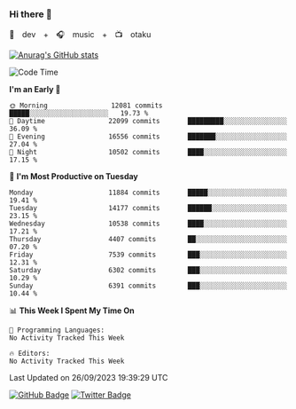 ### Hi there 👋

🚀　dev　+　🎧　music　+　📺　otaku


[![Anurag's GitHub stats](https://github-readme-stats.vercel.app/api?username=koheitasaka&count_private=true&show_icons=true&theme=monokai)](https://github.com/koheitasaka/github-readme-stats)

<!--START_SECTION:waka-->
![Code Time](http://img.shields.io/badge/Code%20Time-1%2C161%20hrs%2023%20mins-blue)

**I'm an Early 🐤** 

```text
🌞 Morning                12081 commits       █████░░░░░░░░░░░░░░░░░░░░   19.73 % 
🌆 Daytime                22099 commits       █████████░░░░░░░░░░░░░░░░   36.09 % 
🌃 Evening                16556 commits       ███████░░░░░░░░░░░░░░░░░░   27.04 % 
🌙 Night                  10502 commits       ████░░░░░░░░░░░░░░░░░░░░░   17.15 % 
```
📅 **I'm Most Productive on Tuesday** 

```text
Monday                   11884 commits       █████░░░░░░░░░░░░░░░░░░░░   19.41 % 
Tuesday                  14177 commits       ██████░░░░░░░░░░░░░░░░░░░   23.15 % 
Wednesday                10538 commits       ████░░░░░░░░░░░░░░░░░░░░░   17.21 % 
Thursday                 4407 commits        ██░░░░░░░░░░░░░░░░░░░░░░░   07.20 % 
Friday                   7539 commits        ███░░░░░░░░░░░░░░░░░░░░░░   12.31 % 
Saturday                 6302 commits        ███░░░░░░░░░░░░░░░░░░░░░░   10.29 % 
Sunday                   6391 commits        ███░░░░░░░░░░░░░░░░░░░░░░   10.44 % 
```


📊 **This Week I Spent My Time On** 

```text
💬 Programming Languages: 
No Activity Tracked This Week

🔥 Editors: 
No Activity Tracked This Week
```


 Last Updated on 26/09/2023 19:39:29 UTC
<!--END_SECTION:waka-->

[![GitHub Badge](https://img.shields.io/badge/GitHub-100000?style=for-the-badge&logo=github&logoColor=white)](https://github.com/koheitasaka)
[![Twitter Badge](https://img.shields.io/badge/Twitter-1DA1F2?style=for-the-badge&logo=twitter&logoColor=white)](https://twitter.com/sleep_asleep_)
